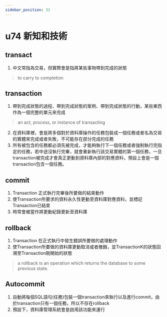```yaml
---
sidebar_position: 31
---
```


# u74 新知和技術 


## transact
1. 中文常指為交易，但實際會是指將某些事物帶到完成的狀態
> to carry to completion

## transaction
1. 帶到完成狀態的過程、帶到完成狀態的案例、帶到完成狀態的行動，某些東西作為一個完整的單元來完成
> an act, process, or instance of transacting
2. 在資料庫裡，會是將多個對於資料庫操作的任務包裝成一個任務或者名為交易的實體來完成或者失敗，不可能存在部分完成的任務
3. 所有被包含的任務都必須先被完成，才能夠執行下一個任務或者強制執行完指定的任務，若中途沒執行完畢，就會重新執行該交易實體的第一個任務，一旦transaction被完成才會真正更動到資料庫內部的對應資料，預設上會是一個transaction包含一個任務。


## commit
1. Transaction 正式執行完畢後所要做的結束動作
2. 使Transaction所要求的資料永久性更動至資料庫對應資料，並標記Transaction已結束
3. 時常會被當作將更動紀錄更新至資料庫

## rollback
1. Transaction 在正式執行中發生錯誤所要做的處理動作
2. 使Transaction所要做的資料庫更動取消或者撤銷，並TransactionK的狀態回溯至Transaction剛開始的狀態
> a rollback is an operation which returns the database to some previous state.


## Autocommit
1. 自動將每個SQL語句(任務)包裝一個transaction來執行以及進行commit，由於transaction只有一個任務，所以不存在rollback
2. 預設下，資料庫管理系統會是啟用該功能來運行
